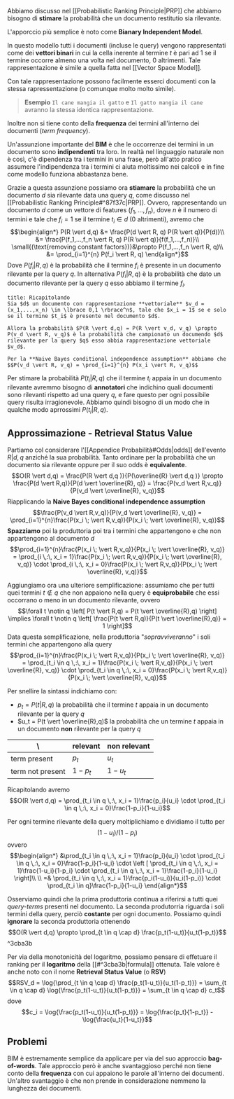 Abbiamo discusso nel [[Probabilistic Ranking Principle|PRP]] che abbiamo bisogno di **stimare** la probabilità che un documento restitutio sia rilevante.

L'apporccio più semplice è noto come **Bianary Independent Model**.

In questo modello tutti i documenti (incluse le query) vengono rappresentati come dei **vettori binari** in cui la cella inerente al termine $t$ è pari ad 1 se il termine occorre almeno una volta nel documento, 0 altrimenti.
Tale rappresentazione è simile a quella fatta nel [[Vector Space Model]].

Con tale rappresentazione possono facilmente esserci documenti con la stessa rapressentazione (o comunque molto molto simile).
> **Esempio** `Il cane mangia il gatto` e `Il gatto mangia il cane` avranno la stessa identica rappresentazione.

Inoltre non si tiene conto della **frequenza** dei termini all'interno dei documenti (*term frequency*).

Un'assunzione importante del **BIM** è che le occorrenze dei termini in un documento sono **indipendenti** tra loro.
In realtà nel linguaggio naturale non è così, c'è dipendenza tra i termini in una frase, però all'atto pratico assumere l'indipendenza tra i termini ci aiuta moltissimo nei calcoli e in fine come modello funziona abbastanza bene.

Grazie a questa assunzione possiamo ora **stiamare** la probabilità che un documento $d$ sia rilevante data una query $q$, come discusso nel [[Probabilistic Ranking Principle#^87f37c|PRP]].
Ovvero, rappresentando un documento $d$ come un vettore di features $(f_1,...,f_n)$, dove $n$ è il numero di termini e tale che $f_i = 1$ se il termine $t_i \in d$ ($0$ altrimenti), avremo che
$$\begin{align*}
P(R \vert d,q)
&= \frac{P(d \vert R, q) P(R \vert q)}{P(d)}\\
&= \frac{P(f_1,...,f_n \vert R, q) P(R \vert q)}{f(f_1,...,f_n)}\\
\small{(\text{removing constant factors})}&\propto P(f_1,...,f_n \vert R, q)\\
&= \prod_{i=1}^{n} P(f_i \vert R, q)
\end{align*}$$
Dove $P(f_i \vert R, q)$ è la probabilità che il termine $f_i$ è presente in un documento rilevante per la query $q$.
In alternativa $P(f_i \vert R, q)$ è la probabilità che dato un documento rilevante per la query $q$ esso abbiamo il termine $f_i$.

```ad-note
title: Ricapitolando
Sia $d$ un documento con rappresentazione **vettoriale** $v_d = (x_1,...,x_n) \in \lbrace 0,1 \rbrace^n$, tale che $x_i = 1$ se e solo se il termine $t_i$ è presente nel documento $d$.

Allora la probabilità $P(R \vert d,q) = P(R \vert v_d, v_q) \propto P(v_d \vert R, v_q)$ è la probabilità che campionato un documendo $d$ rilevante per la query $q$ esso abbia rappresentazione vettoriale $v_d$.

Per la **Naive Bayes conditional independence assumption** abbiamo che $$P(v_d \vert R, v_q) = \prod_{i=1}^{n} P(x_i \vert R, v_q)$$
```

Per stimare la probabilità $P(t_i \vert R, q)$ che il termine $t_i$ appaia in un documento rilevante avremmo bisogno di **annotatori** che indichino quali documenti sono rilevanti rispetto ad una query $q$, e fare questo per ogni possibile query risulta irragionevole.
Abbiamo quindi bisogno di un modo che in qualche modo aprrossimi $P(t_i \vert R, q)$.

## Approssimazione - Retrieval Status Value
Partiamo col considerare l'[[Appendice Probabilità#Odds|odds]] dell'evento $R \vert d,q$ anziché la sua probabilità.
Tanto ordinare per la probabilità che un documento sia rilevante oppure per il suo odds è **equivalente**.
$$O(R \vert d,q) = \frac{P(R \vert d,q )}{P(\overline{R} \vert d,q )} \propto \frac{P(d \vert R,q)}{P(d \vert \overline{R}, q)} = \frac{P(v_d \vert R,v_q)}{P(v_d \vert \overline{R}, v_q)}$$
Riapplicando la **Naive Bayes conditional independence assumption** $$\frac{P(v_d \vert R,v_q)}{P(v_d \vert \overline{R}, v_q)} = \prod_{i=1}^{n}\frac{P(x_i \; \vert R,v_q)}{P(x_i \; \vert \overline{R}, v_q)}$$
**Spazziamo** poi la produttoria poi tra i termini che appartengono e che non appartengono al documento $d$
$$\prod_{i=1}^{n}\frac{P(x_i \; \vert R,v_q)}{P(x_i \; \vert \overline{R}, v_q)} = \prod_{i \,:\, x_i = 1}\frac{P(x_i \; \vert R,v_q)}{P(x_i \; \vert \overline{R}, v_q)} \cdot \prod_{i \,:\, x_i = 0}\frac{P(x_i \; \vert R,v_q)}{P(x_i \; \vert \overline{R}, v_q)}$$

Aggiungiamo ora una ulteriore semplificazione: assumiamo che per tutti quei termini $t \notin q$ che non appaiono nella query è **equiprobabile** che essi occorrano o meno in un documento rilevante, ovvero $$\forall t \notin q \left[ P(t \vert R,q) = P(t \vert \overline{R},q) \right] \implies \forall t \notin q \left[ \frac{P(t \vert R,q)}{P(t \vert \overline{R},q)} = 1 \right]$$
Data questa semplificazione, nella produttoria "*sopravviveranno*" i soli termini che appartengono alla query
$$\prod_{i=1}^{n}\frac{P(x_i \; \vert R,v_q)}{P(x_i \; \vert \overline{R}, v_q)} = \prod_{t_i \in q \,:\, x_i = 1}\frac{P(x_i \; \vert R,v_q)}{P(x_i \; \vert \overline{R}, v_q)} \cdot \prod_{t_i \in q \,:\, x_i = 0}\frac{P(x_i \; \vert R,v_q)}{P(x_i \; \vert \overline{R}, v_q)}$$


Per snellire la sintassi indichiamo con:
- $p_t = P(t \vert R, q)$ la probabilità che il termine $t$ appaia in un documento rilevante per la query $q$
- $u_t = P(t \vert \overline{R},q)$ la probabilità che un termine $t$ appaia in un documento **non** rilevante per la query $q$

\ | relevant | non relevant
--|--|--
term present | $p_t$ | $u_t$
term not present | $1-p_t$ | $1-u_t$

Ricapitolando avremo $$O(R \vert d,q) = \prod_{t_i \in q \,:\, x_i = 1}\frac{p_i}{u_i} \cdot \prod_{t_i \in q \,:\, x_i = 0}\frac{1-p_i}{1-u_i}$$

Per ogni termine rilevante della query moltiplichiamo e dividiamo il tutto per $$(1-u_i)/(1-p_i)$$ ovvero
$$\begin{align*}
&\prod_{t_i \in q \,:\, x_i = 1}\frac{p_i}{u_i} \cdot \prod_{t_i \in q \,:\, x_i = 0}\frac{1-p_i}{1-u_i} \cdot \left [ \prod_{t_i \in q \,:\, x_i = 1}\frac{1-u_i}{1-p_i} \cdot \prod_{t_i \in q \,:\, x_i = 1}\frac{1-p_i}{1-u_i}  \right]\\
\\
=& \prod_{t_i \in q \,:\, x_i = 1}\frac{p_i(1-u_i)}{u_i(1-p_i)} \cdot \prod_{t_i \in q}\frac{1-p_i}{1-u_i}
\end{align*}$$

Osserviamo quindi che la prima produttoria continua a riferirsi a tutti quei *query-terms* presenti nel documento.
La seconda produtorria riguarda i soli termini della query, perciò **costante** per ogni documento.
Possiamo quindi **ignorare** la seconda produttoria ottenendo
$$O(R \vert d,q) \propto \prod_{t \in q \cap d} \frac{p_t(1-u_t)}{u_t(1-p_t)}$$ ^3cba3b

Per via della monotonicità del logaritmo, possiamo pensare di effetuare il ranking per il **logaritmo** della [[#^3cba3b|formula]] ottenuta.
Tale valore è anche noto con il nome **Retrieval Status Value** (o **RSV**)
$$RSV_d = \log{\prod_{t \in q \cap d} \frac{p_t(1-u_t)}{u_t(1-p_t)}} = \sum_{t \in q \cap d} \log{\frac{p_t(1-u_t)}{u_t(1-p_t)}} = \sum_{t \in q \cap d} c_t$$
dove
$$c_i = \log{\frac{p_t(1-u_t)}{u_t(1-p_t)}} = \log{\frac{p_t}{1-p_t}} - \log{\frac{u_t}{1-u_t}}$$

## Problemi
BIM è estremamente semplice da applicare per via del suo approccio **bag-of-words**.
Tale approccio però è anche svantaggioso perché non tiene conto della **frequenza** con cui appaiono le parole all'interno dei documenti.
Un'altro svantaggio è che non prende in considerazione nemmeno la lunghezza dei documenti.